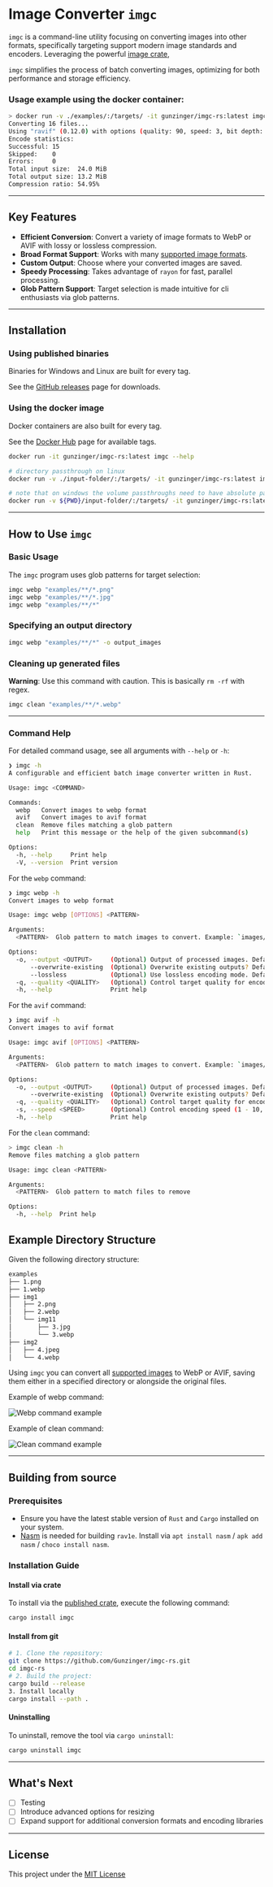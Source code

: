 # Image Converter `imgc`

`imgc` is a command-line utility focusing on converting images into other formats,
 specifically targeting support modern image standards and encoders.
Leveraging the powerful [image crate](https://github.com/image-rs/image),

`imgc` simplifies the process of batch converting images,
 optimizing for both performance and storage efficiency.

### Usage example using the docker container:
```bash
> docker run -v ./examples/:/targets/ -it gunzinger/imgc-rs:latest imgc avif "**/*.*"
Converting 16 files...
Using "ravif" (0.12.0) with options (quality: 90, speed: 3, bit depth: Eight, color model: RGB)
Encode statistics:
Successful: 15
Skipped:    0
Errors:     0
Total input size:  24.0 MiB
Total output size: 13.2 MiB
Compression ratio: 54.95%
```

---

## Key Features

- **Efficient Conversion**: 
 Convert a variety of image formats to WebP or AVIF with lossy or lossless compression.
- **Broad Format Support**: 
 Works with many [supported image formats](https://docs.rs/image/0.25.6/image/codecs/index.html#supported-formats).
- **Custom Output**:
 Choose where your converted images are saved.
- **Speedy Processing**:
 Takes advantage of `rayon` for fast, parallel processing.
- **Glob Pattern Support**: 
 Target selection is made intuitive for cli enthusiasts via glob patterns.

---

## Installation

### Using published binaries

Binaries for Windows and Linux are built for every tag.

See the [GitHub releases](https://github.com/Gunzinger/imgc-rs/releases) page for downloads.

### Using the docker image

Docker containers are also built for every tag.

See the [Docker Hub](https://hub.docker.com/r/gunzinger/imgc-rs) page for available tags.

```bash
docker run -it gunzinger/imgc-rs:latest imgc --help

# directory passthrough on linux
docker run -v ./input-folder/:/targets/ -it gunzinger/imgc-rs:latest imgc avif "/targets/**/*.png"

# note that on windows the volume passthroughs need to have absolute paths, e.g. (for powershell)
docker run -v ${PWD}/input-folder/:/targets/ -it gunzinger/imgc-rs:latest imgc avif "/targets/**/*.png"

```

---

## How to Use `imgc`

### Basic Usage

The `imgc` program uses glob patterns for target selection:

```bash
imgc webp "examples/**/*.png"
imgc webp "examples/**/*.jpg"
imgc webp "examples/**/*"
```

### Specifying an output directory

```bash
imgc webp "examples/**/*" -o output_images
```

### Cleaning up generated files

**Warning**: Use this command with caution. This is basically `rm -rf` with regex.

```bash
imgc clean "examples/**/*.webp"
```

---

### Command Help

For detailed command usage, see all arguments with `--help` or `-h`:

```bash
❯ imgc -h              
A configurable and efficient batch image converter written in Rust.

Usage: imgc <COMMAND>

Commands:
  webp   Convert images to webp format
  avif   Convert images to avif format
  clean  Remove files matching a glob pattern
  help   Print this message or the help of the given subcommand(s)

Options:
  -h, --help     Print help
  -V, --version  Print version
```

For the `webp` command:

```bash
❯ imgc webp -h                                     
Convert images to webp format

Usage: imgc webp [OPTIONS] <PATTERN>

Arguments:
  <PATTERN>  Glob pattern to match images to convert. Example: `images/**/*.png`

Options:
  -o, --output <OUTPUT>     (Optional) Output of processed images. Defaults to the same location as the original images
      --overwrite-existing  (Optional) Overwrite existing outputs? Defaults to false. (Determined by filename match)
      --lossless            (Optional) Use lossless encoding mode. Defaults to false
  -q, --quality <QUALITY>   (Optional) Control target quality for encoding (0 - 100, lower is worse). Defaults to 90.0
  -h, --help                Print help
```

For the `avif` command:

```bash
❯ imgc avif -h                                     
Convert images to avif format

Usage: imgc avif [OPTIONS] <PATTERN>

Arguments:
  <PATTERN>  Glob pattern to match images to convert. Example: `images/**/*.png`

Options:
  -o, --output <OUTPUT>     (Optional) Output of processed images. Defaults to the same location as the original images
      --overwrite-existing  (Optional) Overwrite existing outputs? Defaults to false. (Determined by filename match)
  -q, --quality <QUALITY>   (Optional) Control target quality for encoding (0 - 100, lower is worse). Defaults to 90.0
  -s, --speed <SPEED>       (Optional) Control encoding speed (1 - 10, lower is much slower but has a better quality and lower filesize). Defaults to 3
  -h, --help                Print help
```

For the `clean` command:

```bash
> imgc clean -h                  
Remove files matching a glob pattern

Usage: imgc clean <PATTERN>

Arguments:
  <PATTERN>  Glob pattern to match files to remove

Options:
  -h, --help  Print help
```

## Example Directory Structure

Given the following directory structure:

```bash
examples
├── 1.png
├── 1.webp
├── img1
│   ├── 2.png
│   ├── 2.webp
│   └── img11
│       ├── 3.jpg
│       └── 3.webp
├── img2
│   ├── 4.jpeg
│   └── 4.webp
```

Using `imgc` you can convert all [supported images](https://docs.rs/image/0.25.6/image/codecs/index.html#supported-formats)
 to WebP or AVIF, saving them either in a specified directory or alongside the original files.

Example of webp command:

![Webp command example](/docs/img/webp_cmd.webp)

Example of clean command:

![Clean command example](/docs/img/clean_cmd.webp)

---

## Building from source

### Prerequisites

- Ensure you have the latest stable version of `Rust` and `Cargo` installed on your system.
- [Nasm](https://www.nasm.us/) is needed for building `rav1e`.
  Install via `apt install nasm` / `apk add nasm` / `choco install nasm`.

### Installation Guide

#### Install via crate

To install via the [published crate](https://crates.io/crates/imgc), execute the following command:

```bash
cargo install imgc
```

#### Install from git

```bash
# 1. Clone the repository:
git clone https://github.com/Gunzinger/imgc-rs.git
cd imgc-rs
# 2. Build the project:
cargo build --release
3. Install locally
cargo install --path .
```

#### Uninstalling

To uninstall, remove the tool via `cargo uninstall`:

```bash
cargo uninstall imgc
```

---

## What's Next

- [ ] Testing
- [ ] Introduce advanced options for resizing
- [ ] Expand support for additional conversion formats and encoding libraries

---

## License

This project under the [MIT License](LICENCE)
